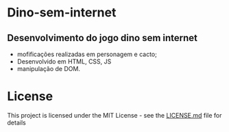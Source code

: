 # Dino-sem-internet
## Desenvolvimento do jogo dino sem internet 
- mofificações realizadas em personagem e cacto;
- Desenvolvido em HTML, CSS, JS
- manipulação de DOM.

# License
This project is licensed under the MIT License - see the [LICENSE.md](LICENSE.md) file for details
